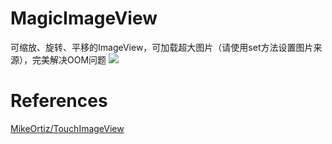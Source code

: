 # MagicImageView
可缩放、旋转、平移的ImageView，可加载超大图片（请使用set方法设置图片来源），完美解决OOM问题
<img src="http://i.imgur.com/nmCLo90.png">

# References
<a href="https://github.com/MikeOrtiz/TouchImageView">MikeOrtiz/TouchImageView</a>
